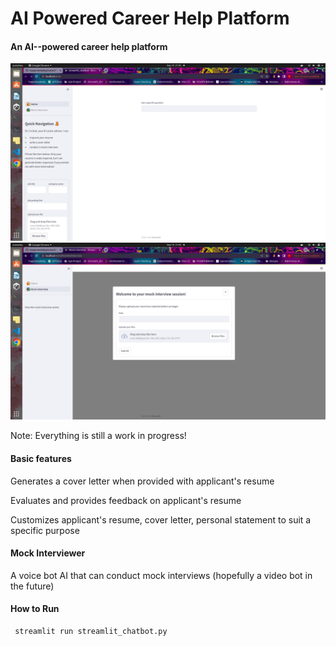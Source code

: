 
# AI Powered Career Help Platform

#### An AI--powered career help platform 



![page](./designs/page1.png)
![page](./designs/page2.png)


Note: Everything is still a work in progress!



#### Basic features

Generates a cover letter when provided with applicant's resume

Evaluates and provides feedback on applicant's resume

Customizes applicant's resume, cover letter, personal statement to suit a specific purpose


#### Mock Interviewer

A voice bot AI that can conduct mock interviews (hopefully a video bot in the future)





#### How to Run


````
 streamlit run streamlit_chatbot.py
````





